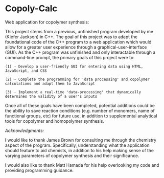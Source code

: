 # Copoly-Calc
Web application for copolymer synthesis:

This project stems from a previous, unfinished program developed by me (Kiefer Jackson) in C++.  The goal of this project was to adapt the foundational code of the C++ program to a web application which would allow for a greater user experience through a graphical-user-interface (GUI).  As the C++ program was unfinished and only interactable through a command-line prompt, the primary goals of this project were to:
 
    (1) - Develop a user-friendly GUI for entering data using HTML, JavaScript, and CSS
 
    (2) - Complete the programming for 'data processing' and copolymer calculations and adapt them to JavaScript
 
    (3) - Implement a real-time 'data-processing' that dynamically determines the validity of a user's inputs
    
Once all of these goals have been completed, potential additions could be the ability to save reaction conditions (e.g. number of monomers, name of functional groups, etc) for future use, in addition to supplemental analytical tools for copolymer and homopolymer synthesis.

*Acknowledgments:*

I would like to thank James Brown for consulting me through the chemistry aspect of the program. Specifically, understanding what the application should feature to aid chemists, in addition to his help making sense of the varying parameters of copolymer synthesis and their significance.

I would also like to thank Matt Hamada for his help overlooking my code and providing programming guidance.
